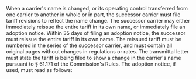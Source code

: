 When a carrier's name is changed, or its operating control transferred from one carrier to another in whole or in part, the successor carrier must file tariff revisions to reflect the name change. The successor carrier may either immediately reissue the entire tariff in its own name, or immediately file an adoption notice. Within 35 days of filing an adoption notice, the successor must reissue the entire tariff in its own name. The reissued tariff must be numbered in the series of the successor carrier, and must contain all original pages without changes in regulations or rates. The transmittal letter must state the tariff is being filed to show a change in the carrier's name pursuant to § 61.171 of the Commission's Rules. The adoption notice, if used, must read as follows:
                                    

